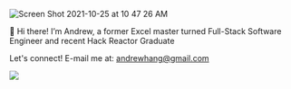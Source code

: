 ![Screen Shot 2021-10-25 at 10 47 26 AM](https://user-images.githubusercontent.com/82345254/138744785-6ad13ad5-c17f-4a78-bcdf-a012c5143f80.png)



👋 Hi there! I’m Andrew, a former Excel master turned Full-Stack Software Engineer and recent Hack Reactor Graduate 

Let's connect! E-mail me at: andrewhang@gmail.com

<a href="https://www.linkedin.com/in/andrew-hang">
<img src="https://img.shields.io/badge/LinkedIn-0077B5?style=for-the-badge&logo=linkedin&logoColor=white" />
</a>


<!---
DrewHang/DrewHang is a ✨ special ✨ repository because its `README.md` (this file) appears on your GitHub profile.
You can click the Preview link to take a look at your changes.
--->
